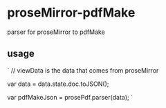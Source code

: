 # proseMirror-pdfMake
parser for proseMirror to pdfMake

## usage
`
// viewData is the data that comes from proseMirror

  var data = data.state.doc.toJSON();
  
  var pdfMakeJson = prosePdf.parser(data);
`
